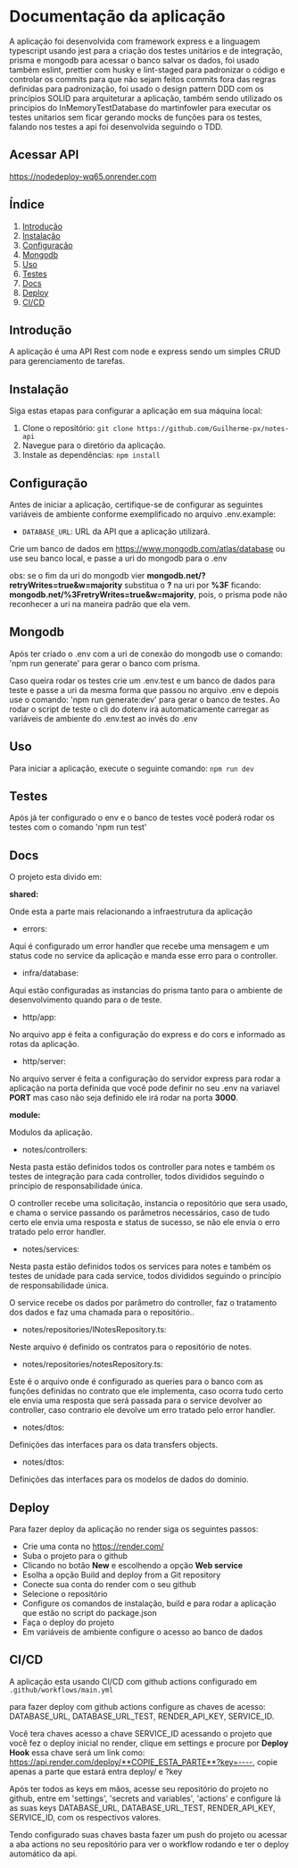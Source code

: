 # Documentação da aplicação

A aplicação foi desenvolvida com framework express e a linguagem typescript usando jest para a criação dos testes unitários e de integração, prisma e mongodb para acessar o banco salvar os dados, foi usado também eslint, prettier com husky e lint-staged para padronizar o código e controlar os commits para que não sejam feitos commits fora das regras definidas para padronização, foi usado o design pattern DDD com os princípios SOLID para arquiteturar a aplicação, também sendo utilizado os principios do InMemoryTestDatabase do martinfowler para executar os testes unitarios sem ficar gerando mocks de funções para os testes, falando nos testes a api foi desenvolvida seguindo o TDD.

## Acessar API

https://nodedeploy-wq65.onrender.com

## Índice

1. [Introdução](#introdução)
2. [Instalação](#instalação)
3. [Configuração](#configuração)
4. [Mongodb](#mongodb)
5. [Uso](#uso)
6. [Testes](#testes)
7. [Docs](#docs)
8. [Deploy](#deploy)
9. [CI/CD](#cicd)

## Introdução

A aplicação é uma API Rest com node e express sendo um simples CRUD para gerenciamento de tarefas.

## Instalação

Siga estas etapas para configurar a aplicação em sua máquina local:

1. Clone o repositório: `git clone https://github.com/Guilherme-px/notes-api`
2. Navegue para o diretório da aplicação.
3. Instale as dependências: `npm install`

## Configuração

Antes de iniciar a aplicação, certifique-se de configurar as seguintes variáveis de ambiente conforme exemplificado no arquivo .env.example:

-   `DATABASE_URL`: URL da API que a aplicação utilizará.

Crie um banco de dados em https://www.mongodb.com/atlas/database ou use seu banco local, e passe a uri do mongodb para o .env

obs: se o fim da uri do mongodb vier **mongodb.net/?retryWrites=true&w=majority** substitua o **?** na uri por **%3F** ficando: **mongodb.net/%3FretryWrites=true&w=majority**, pois, o prisma pode não reconhecer a uri na maneira padrão que ela vem.

## Mongodb

Após ter criado o .env com a uri de conexão do mongodb use o comando: 'npm run generate' para gerar o banco com prisma.

Caso queira rodar os testes crie um .env.test e um banco de dados para teste e passe a uri da mesma forma que passou no arquivo .env e depois use o comando: 'npm run generate:dev' para gerar o banco de testes. Ao rodar o script de teste o cli do dotenv irá automaticamente carregar as variáveis de ambiente do .env.test ao invés do .env

## Uso

Para iniciar a aplicação, execute o seguinte comando: `npm run dev`

## Testes

Após já ter configurado o env e o banco de testes você poderá rodar os testes com o comando 'npm run test'

## Docs

O projeto esta divido em:

**shared:**

Onde esta a parte mais relacionando a infraestrutura da aplicação

-   errors:

Aqui é configurado um error handler que recebe uma mensagem e um status code no service da aplicação e manda esse erro para o controller.

-   infra/database:

Aqui estão configuradas as instancias do prisma tanto para o ambiente de desenvolvimento quando para o de teste.

-   http/app:

No arquivo app é feita a configuração do express e do cors e informado as rotas da aplicação.

-   http/server:

No arquivo server é feita a configuração do servidor express para rodar a aplicação na porta definida que você pode definir no seu .env na variavel **PORT** mas caso não seja definido ele irá rodar na porta **3000**.

**module:**

Modulos da aplicação.

-   notes/controllers:

Nesta pasta estão definidos todos os controller para notes e também os testes de integração para cada controller, todos divididos seguindo o principio de responsabilidade única.

O controller recebe uma solicitação, instancia o repositório que sera usado, e chama o service passando os parâmetros necessários, caso de tudo certo ele envia uma resposta e status de sucesso, se não ele envia o erro tratado pelo error handler.

-   notes/services:

Nesta pasta estão definidos todos os services para notes e também os testes de unidade para cada service, todos divididos seguindo o princípio de responsabilidade única.

O service recebe os dados por parâmetro do controller, faz o tratamento dos dados e faz uma chamada para o repositório..

-   notes/repositories/INotesRepository.ts:

Neste arquivo é definido os contratos para o repositório de notes.

-   notes/repositories/notesRepository.ts:

Este é o arquivo onde é configurado as queries para o banco com as funções definidas no contrato que ele implementa, caso ocorra tudo certo ele envia uma resposta que será passada para o service devolver ao controller, caso contrario ele devolve um erro tratado pelo error handler.

-   notes/dtos:

Definições das interfaces para os data transfers objects.

-   notes/dtos:

Definições das interfaces para os modelos de dados do dominio.

## Deploy

Para fazer deploy da aplicação no render siga os seguintes passos:

-   Crie uma conta no https://render.com/
-   Suba o projeto para o github
-   Clicando no botão **New** e escolhendo a opção **Web service**
-   Esolha a opção Build and deploy from a Git repository
-   Conecte sua conta do render com o seu github
-   Selecione o repositório
-   Configure os comandos de instalação, build e para rodar a aplicação que estão no script do package.json
-   Faça o deploy do projeto
-   Em variáveis de ambiente configure o acesso ao banco de dados

## CI/CD

A aplicação esta usando CI/CD com github actions configurado em `.github/workflows/main.yml`

para fazer deploy com github actions configure as chaves de acesso: DATABASE_URL, DATABASE_URL_TEST, RENDER_API_KEY, SERVICE_ID.

Você tera chaves acesso a chave SERVICE_ID acessando o projeto que você fez o deploy inicial no render, clique em settings e procure por **Deploy Hook** essa chave será um link como: https://api.render.com/deploy/**COPIE_ESTA_PARTE**?key=----, copie apenas a parte que estará entra deploy/ e ?key

Após ter todos as keys em mãos, acesse seu repositório do projeto no github, entre em 'settings', 'secrets and variables', 'actions' e configure lá as suas keys DATABASE_URL, DATABASE_URL_TEST, RENDER_API_KEY, SERVICE_ID, com os respectivos valores.

Tendo configurado suas chaves basta fazer um push do projeto ou acessar a aba actions no seu repositório para ver o workflow rodando e ter o deploy automático da api.
